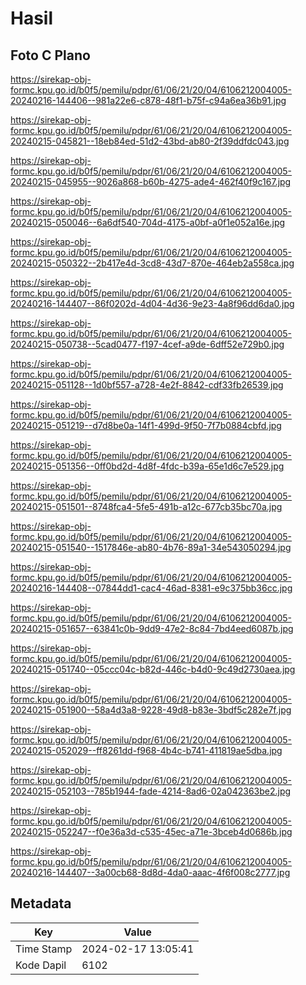 # Hasil

## Foto C Plano

https://sirekap-obj-formc.kpu.go.id/b0f5/pemilu/pdpr/61/06/21/20/04/6106212004005-20240216-144406--981a22e6-c878-48f1-b75f-c94a6ea36b91.jpg

https://sirekap-obj-formc.kpu.go.id/b0f5/pemilu/pdpr/61/06/21/20/04/6106212004005-20240215-045821--18eb84ed-51d2-43bd-ab80-2f39ddfdc043.jpg

https://sirekap-obj-formc.kpu.go.id/b0f5/pemilu/pdpr/61/06/21/20/04/6106212004005-20240215-045955--9026a868-b60b-4275-ade4-462f40f9c167.jpg

https://sirekap-obj-formc.kpu.go.id/b0f5/pemilu/pdpr/61/06/21/20/04/6106212004005-20240215-050046--6a6df540-704d-4175-a0bf-a0f1e052a16e.jpg

https://sirekap-obj-formc.kpu.go.id/b0f5/pemilu/pdpr/61/06/21/20/04/6106212004005-20240215-050322--2b417e4d-3cd8-43d7-870e-464eb2a558ca.jpg

https://sirekap-obj-formc.kpu.go.id/b0f5/pemilu/pdpr/61/06/21/20/04/6106212004005-20240216-144407--86f0202d-4d04-4d36-9e23-4a8f96dd6da0.jpg

https://sirekap-obj-formc.kpu.go.id/b0f5/pemilu/pdpr/61/06/21/20/04/6106212004005-20240215-050738--5cad0477-f197-4cef-a9de-6dff52e729b0.jpg

https://sirekap-obj-formc.kpu.go.id/b0f5/pemilu/pdpr/61/06/21/20/04/6106212004005-20240215-051128--1d0bf557-a728-4e2f-8842-cdf33fb26539.jpg

https://sirekap-obj-formc.kpu.go.id/b0f5/pemilu/pdpr/61/06/21/20/04/6106212004005-20240215-051219--d7d8be0a-14f1-499d-9f50-7f7b0884cbfd.jpg

https://sirekap-obj-formc.kpu.go.id/b0f5/pemilu/pdpr/61/06/21/20/04/6106212004005-20240215-051356--0ff0bd2d-4d8f-4fdc-b39a-65e1d6c7e529.jpg

https://sirekap-obj-formc.kpu.go.id/b0f5/pemilu/pdpr/61/06/21/20/04/6106212004005-20240215-051501--8748fca4-5fe5-491b-a12c-677cb35bc70a.jpg

https://sirekap-obj-formc.kpu.go.id/b0f5/pemilu/pdpr/61/06/21/20/04/6106212004005-20240215-051540--1517846e-ab80-4b76-89a1-34e543050294.jpg

https://sirekap-obj-formc.kpu.go.id/b0f5/pemilu/pdpr/61/06/21/20/04/6106212004005-20240216-144408--07844dd1-cac4-46ad-8381-e9c375bb36cc.jpg

https://sirekap-obj-formc.kpu.go.id/b0f5/pemilu/pdpr/61/06/21/20/04/6106212004005-20240215-051657--63841c0b-9dd9-47e2-8c84-7bd4eed6087b.jpg

https://sirekap-obj-formc.kpu.go.id/b0f5/pemilu/pdpr/61/06/21/20/04/6106212004005-20240215-051740--05ccc04c-b82d-446c-b4d0-9c49d2730aea.jpg

https://sirekap-obj-formc.kpu.go.id/b0f5/pemilu/pdpr/61/06/21/20/04/6106212004005-20240215-051900--58a4d3a8-9228-49d8-b83e-3bdf5c282e7f.jpg

https://sirekap-obj-formc.kpu.go.id/b0f5/pemilu/pdpr/61/06/21/20/04/6106212004005-20240215-052029--ff8261dd-f968-4b4c-b741-411819ae5dba.jpg

https://sirekap-obj-formc.kpu.go.id/b0f5/pemilu/pdpr/61/06/21/20/04/6106212004005-20240215-052103--785b1944-fade-4214-8ad6-02a042363be2.jpg

https://sirekap-obj-formc.kpu.go.id/b0f5/pemilu/pdpr/61/06/21/20/04/6106212004005-20240215-052247--f0e36a3d-c535-45ec-a71e-3bceb4d0686b.jpg

https://sirekap-obj-formc.kpu.go.id/b0f5/pemilu/pdpr/61/06/21/20/04/6106212004005-20240216-144407--3a00cb68-8d8d-4da0-aaac-4f6f008c2777.jpg


## Metadata

| Key        | Value               |
| ---------- | ------------------- |
| Time Stamp | 2024-02-17 13:05:41 |
| Kode Dapil | 6102                |



